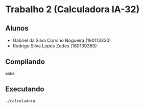 # Trabalho 2 (Calculadora IA-32)

## Alunos

- Gabriel da Silva Corvino Nogueira (180113330)
- Rodrigo Silva Lopes Zedes (180139380)

## Compilando

```
make
```


## Executando 

```
./calculadora
```
